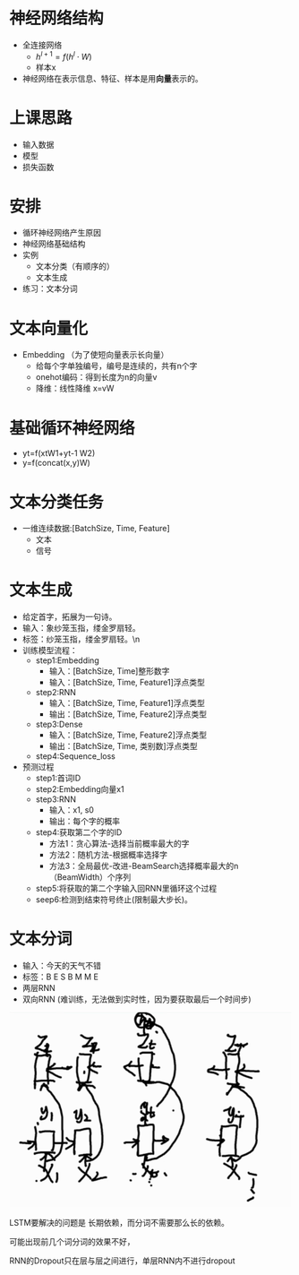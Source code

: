 # 神经网络结构

- 全连接网络 
  - $h^{l+1}=f(h^l\cdot W)$
  - 样本x
- 神经网络在表示信息、特征、样本是用**向量**表示的。

# 上课思路

- 输入数据
- 模型
- 损失函数

# 安排

- 循环神经网络产生原因
- 神经网络基础结构
- 实例
  - 文本分类（有顺序的）
  - 文本生成
- 练习：文本分词

# 文本向量化

- Embedding （为了使短向量表示长向量）
  - 给每个字单独编号，编号是连续的，共有n个字 
  - onehot编码：得到长度为n的向量v
  - 降维：线性降维 x=vW 

# 基础循环神经网络

- yt=f(xtW1+yt-1 W2)
- y=f(concat(x,y)W)


# 文本分类任务

- 一维连续数据:[BatchSize, Time, Feature]
  - 文本
  - 信号 

# 文本生成

- 给定首字，拓展为一句诗。 
- 输入：象纱笼玉指，缕金罗扇轻。
- 标签：纱笼玉指，缕金罗扇轻。\n
- 训练模型流程：
  - step1:Embedding
    - 输入：[BatchSize, Time]整形数字
    - 输入：[BatchSize, Time, Feature1]浮点类型
  - step2:RNN
    - 输入：[BatchSize, Time, Feature1]浮点类型
    - 输出：[BatchSize, Time, Feature2]浮点类型
  - step3:Dense 
    - 输入：[BatchSize, Time, Feature2]浮点类型
    - 输出：[BatchSize, Time, 类别数]浮点类型
  - step4:Sequence_loss 
- 预测过程
  - step1:首词ID
  - step2:Embedding向量x1
  - step3:RNN
    - 输入：x1, s0
    - 输出：每个字的概率
  - step4:获取第二个字的ID
    - 方法1：贪心算法-选择当前概率最大的字
    - 方法2：随机方法-根据概率选择字 
    - 方法3：全局最优-改进-BeamSearch选择概率最大的n（BeamWidth）个序列
  - step5:将获取的第二个字输入回RNN里循环这个过程
  - seep6:检测到结束符号终止(限制最大步长)。

# 文本分词

- 输入：今天的天气不错
- 标签：B E S B M M E
- 两层RNN
- 双向RNN (难训练，无法做到实时性，因为要获取最后一个时间步)

![image-20200307181930098](../pic/双向RNN.png)







LSTM要解决的问题是 长期依赖，而分词不需要那么长的依赖。

可能出现前几个词分词的效果不好，



RNN的Dropout只在层与层之间进行，单层RNN内不进行dropout